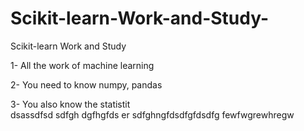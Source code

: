 # Scikit-learn-Work-and-Study-
Scikit-learn Work and Study 

1- All the work of machine learning

2- You need to know numpy, pandas
        
3- You also know the statistit                                
dsassdfsd
sdfgh
dgfhgfds
er
sdfghngfdsdfgfdsdfg
fewfwgrewhregw
